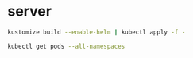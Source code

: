 # server

```bash
kustomize build --enable-helm | kubectl apply -f -
```

```bash
kubectl get pods --all-namespaces
```
